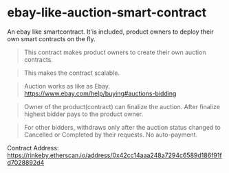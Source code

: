 # ebay-like-auction-smart-contract
An ebay like smartcontract. It'is included, product owners to deploy their own smart contracts on the fly. 

> This contract makes product owners to create their own auction contracts.

> This makes the contract scalable.

> Auction works as like as Ebay. https://www.ebay.com/help/buying#auctions-bidding

> Owner of the product(contract) can finalize the auction. After finalize highest bidder pays to the product owner.

> For other bidders, withdraws only after the auction status changed to Cancelled or Completed by their requests. No auto-payment.


Contract Address: https://rinkeby.etherscan.io/address/0x42cc14aaa248a7294c6589d186f91fd7028892d4
